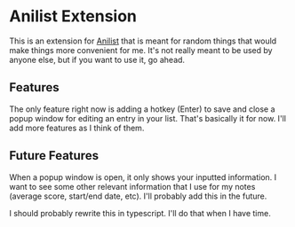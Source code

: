 # Anilist Extension

This is an extension for [Anilist](https://anilist.co/) that is meant for random things that would make things more convenient for me. It's not really meant to be used by anyone else, but if you want to use it, go ahead.

## Features

The only feature right now is adding a hotkey (Enter) to save and close a popup window for editing an entry in your list. That's basically it for now. I'll add more features as I think of them.

## Future Features

When a popup window is open, it only shows your inputted information. I want to see some other relevant information that I use for my notes (average score, start/end date, etc). I'll probably add this in the future.


I should probably rewrite this in typescript. I'll do that when I have time.